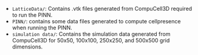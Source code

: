 - <code>LatticeData/</code>: Contains .vtk files generated from CompuCell3D required to run the PINN.
- <code>PINN/</code>: contains some data files generated to compute cellpresence when running the PINN.
- <code>simulation data/</code>: Contains the simulation data generated from CompuCell3D for 50x50, 100x100, 250x250, and 500x500 grid dimensions.